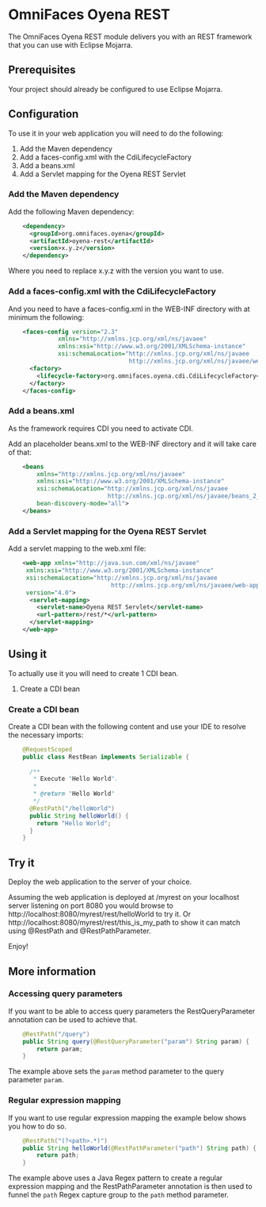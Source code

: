 
# OmniFaces Oyena REST

The OmniFaces Oyena REST module delivers you with an REST framework that you
can use with Eclipse Mojarra.

## Prerequisites

Your project should already be configured to use Eclipse Mojarra.

## Configuration

To use it in your web application you will need to do the following:

1. Add the Maven dependency
2. Add a faces-config.xml with the CdiLifecycleFactory
3. Add a beans.xml
4. Add a Servlet mapping for the Oyena REST Servlet

### Add the Maven dependency

Add the following Maven dependency:

```xml
    <dependency>
      <groupId>org.omnifaces.oyena</groupId>
      <artifactId>oyena-rest</artifactId>
      <version>x.y.z</version>
    </dependency>
```

Where you need to replace x.y.z with the version you want to use.

### Add a faces-config.xml with the CdiLifecycleFactory

And you need to have a faces-config.xml in the WEB-INF directory with at minimum the following:

```xml
    <faces-config version="2.3"
              xmlns="http://xmlns.jcp.org/xml/ns/javaee"
              xmlns:xsi="http://www.w3.org/2001/XMLSchema-instance"
              xsi:schemaLocation="http://xmlns.jcp.org/xml/ns/javaee 
                                  http://xmlns.jcp.org/xml/ns/javaee/web-facesconfig_2_3.xsd">
      <factory>
        <lifecycle-factory>org.omnifaces.oyena.cdi.CdiLifecycleFactory</lifecycle-factory>
      </factory>
    </faces-config>
```

### Add a beans.xml

As the framework requires CDI you need to activate CDI.

Add an placeholder beans.xml to the WEB-INF directory and it will take care of that:

```xml
    <beans
        xmlns="http://xmlns.jcp.org/xml/ns/javaee"
        xmlns:xsi="http://www.w3.org/2001/XMLSchema-instance"
        xsi:schemaLocation="http://xmlns.jcp.org/xml/ns/javaee 
                            http://xmlns.jcp.org/xml/ns/javaee/beans_2_0.xsd"
        bean-discovery-mode="all">
    </beans>
```

### Add a Servlet mapping for the Oyena REST Servlet

Add a servlet mapping to the web.xml file:

```xml
    <web-app xmlns="http://java.sun.com/xml/ns/javaee"
	 xmlns:xsi="http://www.w3.org/2001/XMLSchema-instance"
	 xsi:schemaLocation="http://xmlns.jcp.org/xml/ns/javaee
                             http://xmlns.jcp.org/xml/ns/javaee/web-app_4_0.xsd"
	 version="4.0">
      <servlet-mapping>
        <servlet-name>Oyena REST Servlet</servlet-name>
        <url-pattern>/rest/*</url-pattern>
      </servlet-mapping>
    </web-app>
```

## Using it

To actually use it you will need to create 1 CDI bean.

1. Create a CDI bean

### Create a CDI bean

Create a CDI bean with the following content and use your IDE to resolve the
necessary imports:

```java
    @RequestScoped
    public class RestBean implements Serializable {
 
      /**
       * Execute "Hello World".
       *
       * @return "Hello World"
       */
      @RestPath("/helloWorld")
      public String helloWorld() {
        return "Hello World";
      }
    }
```

## Try it

Deploy the web application to the server of your choice.

Assuming the web application is deployed at /myrest on your localhost server
listening on port 8080 you would browse to http://localhost:8080/myrest/rest/helloWorld
to try it. Or http://localhost:8080/myrest/rest/this_is_my_path to show it can
match using @RestPath and @RestPathParameter.

Enjoy!

## More information

### Accessing query parameters

If you want to be able to access query parameters the RestQueryParameter
annotation can be used to achieve that.

```java
    @RestPath("/query")
    public String query(@RestQueryParameter("param") String param) {
        return param;
    }
```

The example above sets the `param` method parameter to the query parameter `param`.

### Regular expression mapping

If you want to use regular expression mapping the example below shows you how to
do so.

```java
    @RestPath("(?<path>.*)")
    public String helloWorld(@RestPathParameter("path") String path) {
        return path;
    }
```

The example above uses a Java Regex pattern to create a regular expression mapping
and the RestPathParameter annotation is then used to funnel the `path` Regex 
capture group to the `path` method parameter.
